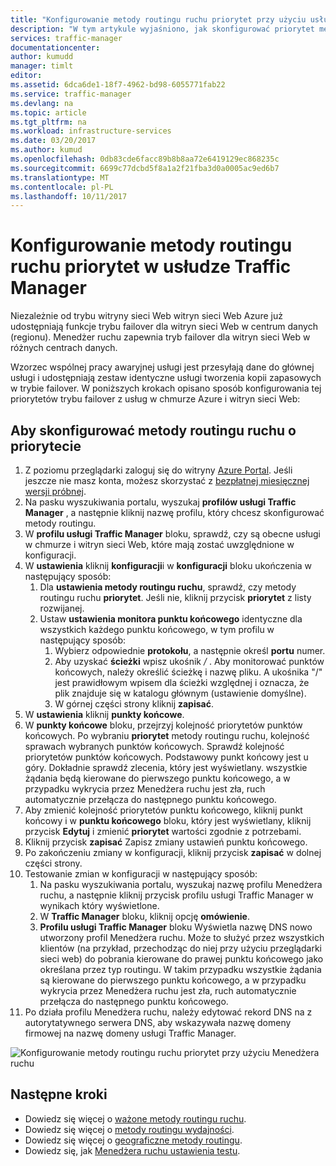 ```yaml
---
title: "Konfigurowanie metody routingu ruchu priorytet przy użyciu usługi Azure Traffic Manager | Dokumentacja firmy Microsoft"
description: "W tym artykule wyjaśniono, jak skonfigurować priorytet metodę routingu ruchu w usłudze Traffic Manager"
services: traffic-manager
documentationcenter: 
author: kumudd
manager: timlt
editor: 
ms.assetid: 6dca6de1-18f7-4962-bd98-6055771fab22
ms.service: traffic-manager
ms.devlang: na
ms.topic: article
ms.tgt_pltfrm: na
ms.workload: infrastructure-services
ms.date: 03/20/2017
ms.author: kumud
ms.openlocfilehash: 0db83cde6facc89b8b8aa72e6419129ec868235c
ms.sourcegitcommit: 6699c77dcbd5f8a1a2f21fba3d0a0005ac9ed6b7
ms.translationtype: MT
ms.contentlocale: pl-PL
ms.lasthandoff: 10/11/2017
---
```

# <a name="configure-priority-traffic-routing-method-in-traffic-manager"></a>Konfigurowanie metody routingu ruchu priorytet w usłudze Traffic Manager

Niezależnie od trybu witryny sieci Web witryn sieci Web Azure już udostępniają funkcje trybu failover dla witryn sieci Web w centrum danych (regionu). Menedżer ruchu zapewnia tryb failover dla witryn sieci Web w różnych centrach danych.

Wzorzec wspólnej pracy awaryjnej usługi jest przesyłają dane do głównej usługi i udostępniają zestaw identyczne usługi tworzenia kopii zapasowych w trybie failover. W poniższych krokach opisano sposób konfigurowania tej priorytetów trybu failover z usług w chmurze Azure i witryn sieci Web:

## <a name="to-configure-the-priority-traffic-routing-method"></a>Aby skonfigurować metody routingu ruchu o priorytecie

1. Z poziomu przeglądarki zaloguj się do witryny [Azure Portal](http://portal.azure.com). Jeśli jeszcze nie masz konta, możesz skorzystać z [bezpłatnej miesięcznej wersji próbnej](https://azure.microsoft.com/free/). 
2. Na pasku wyszukiwania portalu, wyszukaj **profilów usługi Traffic Manager** , a następnie kliknij nazwę profilu, który chcesz skonfigurować metody routingu.
3. W **profilu usługi Traffic Manager** bloku, sprawdź, czy są obecne usługi w chmurze i witryn sieci Web, które mają zostać uwzględnione w konfiguracji.
4. W **ustawienia** kliknij **konfiguracji**i w **konfiguracji** bloku ukończenia w następujący sposób:
    1. Dla **ustawienia metody routingu ruchu**, sprawdź, czy metody routingu ruchu **priorytet**. Jeśli nie, kliknij przycisk **priorytet** z listy rozwijanej.
    2. Ustaw **ustawienia monitora punktu końcowego** identyczne dla wszystkich każdego punktu końcowego, w tym profilu w następujący sposób:
        1. Wybierz odpowiednie **protokołu**, a następnie określ **portu** numer. 
        2. Aby uzyskać **ścieżki** wpisz ukośnik  */* . Aby monitorować punktów końcowych, należy określić ścieżkę i nazwę pliku. A ukośnika "/" jest prawidłowym wpisem dla ścieżki względnej i oznacza, że plik znajduje się w katalogu głównym (ustawienie domyślne).
        3. W górnej części strony kliknij **zapisać**.
5. W **ustawienia** kliknij **punkty końcowe**.
6. W **punkty końcowe** bloku, przejrzyj kolejność priorytetów punktów końcowych. Po wybraniu **priorytet** metody routingu ruchu, kolejność sprawach wybranych punktów końcowych. Sprawdź kolejność priorytetów punktów końcowych.  Podstawowy punkt końcowy jest u góry. Dokładnie sprawdź zlecenia, który jest wyświetlany. wszystkie żądania będą kierowane do pierwszego punktu końcowego, a w przypadku wykrycia przez Menedżera ruchu jest zła, ruch automatycznie przełącza do następnego punktu końcowego. 
7. Aby zmienić kolejność priorytetów punktu końcowego, kliknij punkt końcowy i w **punktu końcowego** bloku, który jest wyświetlany, kliknij przycisk **Edytuj** i zmienić **priorytet** wartości zgodnie z potrzebami. 
8. Kliknij przycisk **zapisać** Zapisz zmiany ustawień punktu końcowego.
9. Po zakończeniu zmiany w konfiguracji, kliknij przycisk **zapisać** w dolnej części strony.
10. Testowanie zmian w konfiguracji w następujący sposób:
    1.  Na pasku wyszukiwania portalu, wyszukaj nazwę profilu Menedżera ruchu, a następnie kliknij przycisk profilu usługi Traffic Manager w wynikach który wyświetlone.
    2.  W **Traffic Manager** bloku, kliknij opcję **omówienie**.
    3.  **Profilu usługi Traffic Manager** bloku Wyświetla nazwę DNS nowo utworzony profil Menedżera ruchu. Może to służyć przez wszystkich klientów (na przykład, przechodząc do niej przy użyciu przeglądarki sieci web) do pobrania kierowane do prawej punktu końcowego jako określana przez typ routingu. W takim przypadku wszystkie żądania są kierowane do pierwszego punktu końcowego, a w przypadku wykrycia przez Menedżera ruchu jest zła, ruch automatycznie przełącza do następnego punktu końcowego.
11. Po działa profilu Menedżera ruchu, należy edytować rekord DNS na z autorytatywnego serwera DNS, aby wskazywała nazwę domeny firmowej na nazwę domeny usługi Traffic Manager.

![Konfigurowanie metody routingu ruchu priorytet przy użyciu Menedżera ruchu][1]

## <a name="next-steps"></a>Następne kroki


- Dowiedz się więcej o [ważone metody routingu ruchu](traffic-manager-configure-weighted-routing-method.md).
- Dowiedz się więcej o [metody routingu wydajności](traffic-manager-configure-performance-routing-method.md).
- Dowiedz się więcej o [geograficzne metody routingu](traffic-manager-configure-geographic-routing-method.md).
- Dowiedz się, jak [Menedżera ruchu ustawienia testu](traffic-manager-testing-settings.md).

<!--Image references-->
[1]: ./media/traffic-manager-priority-routing-method/traffic-manager-priority-routing-method.png